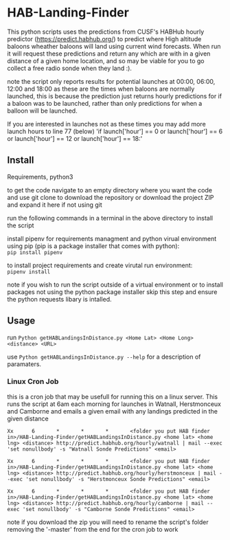 # HAB-Landing-Finder

This python scripts uses the predictions from CUSF's HABHub hourly predictor (https://predict.habhub.org/) to predict where High altitude baloons wheather baloons will land using current wind forecasts. When run it will request these predictions and return any which are with in a given distance of a given home location, and so may be viable for you to go collect a free radio sonde when they land :).

note the script only reports results for potential launches at 00:00, 06:00, 12:00 and 18:00 as these are the times when baloons are normally launched, this is because the prediction just returns hourly predictions for if a baloon was to be launched, rather than only predictions for when a balloon will be launched. 

If you are interested in launches not as these times you may add more launch hours to line 77 (below)
'if launch['hour'] == 0 or launch['hour'] == 6 or launch['hour'] == 12 or launch['hour'] == 18:'

## Install
Requirements, python3

to get the code navigate to an empty directory where you want the code and use git clone to download the repository or download the project ZIP and expand it here if not using git

run the following commands in a terminal in the above directory to install the script

install pipenv for requirements managment and python virual environment using pip (pip is a package installer that comes with python):<br>
`pip install pipenv`

to install project requirements and create virutal run environment:<br>
`pipenv install`

note if you wish to run the script outside of a virtual environment or to install packages not using the python package installer 
skip this step and ensure the python requests libary is intalled.

## Usage
run `Python getHABLandingsInDistance.py <Home Lat> <Home Long> <distance> <URL>`

use `Python getHABLandingsInDistance.py --help` for a description of paramaters.


### Linux Cron Job
this is a cron job that may be usefull for running this on a linux server. This runs the script at 6am each morning for launches in Watnall, Herstmonceux and Camborne and emails a given email with any landings predicted in the given distance

````
Xx      6       *       *       *       <folder you put HAB finder in>/HAB-Landing-Finder/getHABLandingsInDistance.py <home lat> <home lng> <distance> http://predict.habhub.org/hourly/watnall | mail --exec 'set nonullbody' -s "Watnall Sonde Predictions" <email>

Xx      6       *       *       *       <folder you put HAB finder in>/HAB-Landing-Finder/getHABLandingsInDistance.py <home lat> <home lng> <distance> http://predict.habhub.org/hourly/herstmonceux | mail --exec 'set nonullbody' -s "Herstmonceux Sonde Predictions" <email>

Xx      6       *       *       *       <folder you put HAB finder in>/HAB-Landing-Finder/getHABLandingsInDistance.py <home lat> <home lng> <distance> http://predict.habhub.org/hourly/camborne | mail --exec 'set nonullbody' -s "Camborne Sonde Predictions" <email>
`````

note if you download the zip you will need to rename the script's folder removing the '-master' from the end for the cron job to work


